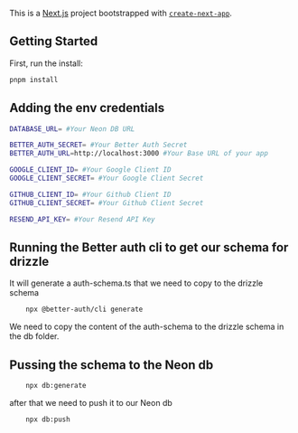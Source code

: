 This is a [Next.js](https://nextjs.org) project bootstrapped with [`create-next-app`](https://nextjs.org/docs/app/api-reference/cli/create-next-app).

## Getting Started

First, run the install:

```bash
pnpm install
```

## Adding the env credentials

```bash
DATABASE_URL= #Your Neon DB URL
```
```bash
BETTER_AUTH_SECRET= #Your Better Auth Secret
BETTER_AUTH_URL=http://localhost:3000 #Your Base URL of your app
```
```bash
GOOGLE_CLIENT_ID= #Your Google Client ID
GOOGLE_CLIENT_SECRET= #Your Google Client Secret
```
```bash
GITHUB_CLIENT_ID= #Your Github Client ID
GITHUB_CLIENT_SECRET= #Your Github Client Secret
```
```bash
RESEND_API_KEY= #Your Resend API Key
```

## Running the Better auth cli to get our schema for drizzle

It will generate a auth-schema.ts that we need to copy to the drizzle schema

```bash
    npx @better-auth/cli generate
```

We need to copy the content of the auth-schema to the drizzle schema in the db folder.

## Pussing the schema to the Neon db

```bash
    npx db:generate
```

after that we need to push it to our Neon db

```bash
    npx db:push
```
